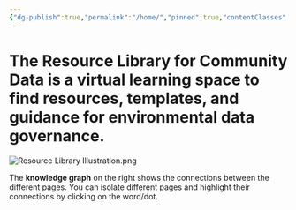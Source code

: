 ```yaml
---
{"dg-publish":true,"permalink":"/home/","pinned":true,"contentClasses":"img-grid cards","tags":["gardenEntry","gardenEntry","gardenEntry"]}
---
```


# The Resource Library for Community Data is a virtual learning space to find resources, templates, and guidance for environmental data governance. 

![Resource Library Illustration.png](/img/user/Photos%20for%20Resource%20Library/Resource%20Library%20Illustration.png)




The **knowledge graph** on the right shows the connections between the different pages. You can isolate different pages and highlight their connections by clicking on the word/dot. 

